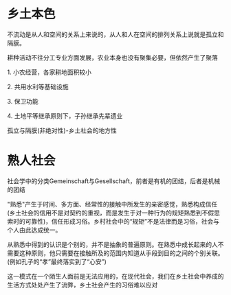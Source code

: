 # 乡土本色

不流动是从人和空间的关系上来说的，从人和人在空间的排列关系上说就是孤立和隔膜。

耕种活动不往分工专业方面发展，农业本身也没有聚集必要，但依然产生了聚落

1. 小农经营，各家耕地面积较小

2. 共用水利等基础设施

3. 保卫功能

4. 土地平等继承原则下，子孙继承先辈遗业

孤立与隔膜(非绝对性)-乡土社会的地方性

# 熟人社会

社会学中的分类Gemeinschaft与Gesellschaft，前者是有机的团结，后者是机械的团结

"熟悉"产生于时间、多方面、经常性的接触中所发生的亲密感觉，熟悉构成信任(乡土社会的信用不是对契约的重视，而是发生于对一种行为的规矩熟悉到不假思索时的可靠性)，信任形成习俗。乡村社会中的“规矩”不是法律而是习俗，社会与个人由此达成统一。

从熟悉中得到的认识是个别的，并不是抽象的普遍原则。在熟悉中成长起来的人不需要这种原则，他只需要在接触所及的范围内知道从手段到目的之间的个别关联。(例如孔子的“孝”最终落实到了“心安”)

这一模式在一个陌生人面前是无法应用的，在现代社会，我们在乡土社会中养成的生活方式处处产生了流弊，乡土社会产生的习俗难以应对

